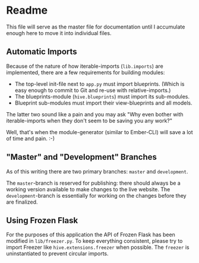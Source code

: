 Readme
======

This file will serve as the master file for documentation until I accumulate enough here to move it into individual files.


## Automatic Imports

Because of the nature of how iterable-imports (`lib.imports`) are implemented,
there are a few requirements for building modules:

*   The top-level init-file next to `app.py` must import blueprints.
    (Which is easy enough to commit to Git and re-use with relative-imports.)
*   The blueprints-module (`hive.blueprints`) must import its sub-modules.
*   Blueprint sub-modules must import their view-blueprints and all models.

The latter two sound like a pain and you may ask "Why even bother with iterable-imports when they don't seem to be saving you any work?"

Well, that's when the module-generator (similar to Ember-CLI) will save a lot of
time and pain. :-)


## "Master" and "Development" Branches

As of this writing there are two primary branches: `master` and `development`.

The `master`-branch is reserved for publishing: there should always be a working version available to make changes to the live website.
The `development`-branch is essentially for working on the changes before they are finalized.


## Using Frozen Flask

For the purposes of this application the API of Frozen Flask has been modified in `lib/freezer.py`. To keep everything consistent, please try to import Freezer like `hive.extensions.freezer` when possible. The `freezer` is uninstantiated to prevent circular imports.

